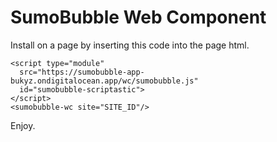 # SumoBubble Web Component

Install on a page by inserting this code into the page html.

```
<script type="module" 
  src="https://sumobubble-app-bukyz.ondigitalocean.app/wc/sumobubble.js" 
  id="sumobubble-scriptastic">
</script>
<sumobubble-wc site="SITE_ID"/>
```

Enjoy.